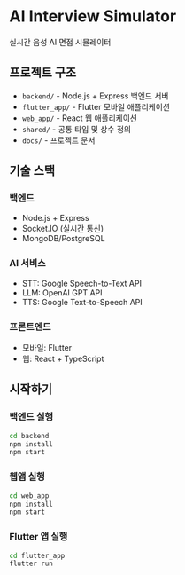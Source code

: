 # AI Interview Simulator

실시간 음성 AI 면접 시뮬레이터

## 프로젝트 구조

- `backend/` - Node.js + Express 백엔드 서버
- `flutter_app/` - Flutter 모바일 애플리케이션
- `web_app/` - React 웹 애플리케이션
- `shared/` - 공통 타입 및 상수 정의
- `docs/` - 프로젝트 문서

## 기술 스택

### 백엔드
- Node.js + Express
- Socket.IO (실시간 통신)
- MongoDB/PostgreSQL

### AI 서비스
- STT: Google Speech-to-Text API
- LLM: OpenAI GPT API
- TTS: Google Text-to-Speech API

### 프론트엔드
- 모바일: Flutter
- 웹: React + TypeScript

## 시작하기

### 백엔드 실행
```bash
cd backend
npm install
npm start
```

### 웹앱 실행
```bash
cd web_app
npm install
npm start
```

### Flutter 앱 실행
```bash
cd flutter_app
flutter run
```